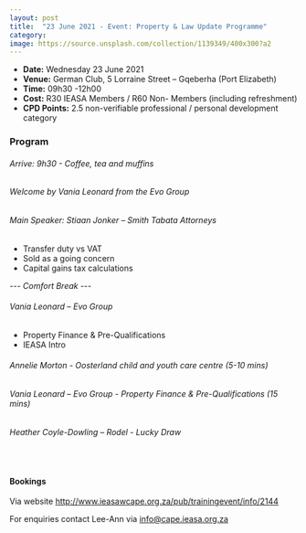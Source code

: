 ```yaml
---
layout: post
title:  "23 June 2021 - Event: Property & Law Update Programme"
category: 
image: https://source.unsplash.com/collection/1139349/400x300?a2
---
```


* **Date:** Wednesday 23 June 2021
* **Venue:** German Club, 5 Lorraine Street – Gqeberha (Port Elizabeth)
* **Time:** 09h30 -12h00
* **Cost:** R30 IEASA Members / R60 Non- Members (including refreshment)
* **CPD Points:** 2.5 non-verifiable professional / personal development category

### Program

###### Arrive: 9h30 - Coffee, tea and muffins


###### Welcome by Vania Leonard from the Evo Group 

###### Main Speaker: Stiaan Jonker – Smith Tabata Attorneys
* Transfer duty vs VAT
* Sold as a going concern
* Capital gains tax calculations

*--- Comfort Break ---*

###### Vania Leonard – Evo Group
* Property Finance & Pre-Qualifications
* IEASA Intro


###### Annelie Morton - Oosterland child and youth care centre (5-10 mins)

###### Vania Leonard – Evo Group - Property Finance & Pre-Qualifications (15 mins)

###### Heather Coyle-Dowling – Rodel - Lucky Draw

<br>

#### Bookings
Via website <http://www.ieasawcape.org.za/pub/trainingevent/info/2144>

For enquiries contact Lee-Ann via <info@cape.ieasa.org.za>
